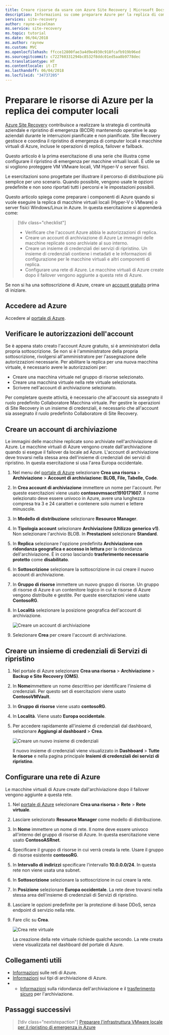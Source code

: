 ```yaml
---
title: Creare risorse da usare con Azure Site Recovery | Microsoft Docs
description: Informazioni su come preparare Azure per la replica di computer locali con Azure Site Recovery.
services: site-recovery
author: rayne-wiselman
ms.service: site-recovery
ms.topic: tutorial
ms.date: 06/04/2018
ms.author: raynew
ms.custom: MVC
ms.openlocfilehash: ffcce12800fae3a4d9e4930c918fcafb919b96ed
ms.sourcegitcommit: c722760331294bc8532f8ddc01ed5aa8b9778dec
ms.translationtype: HT
ms.contentlocale: it-IT
ms.lasthandoff: 06/04/2018
ms.locfileid: "34737205"
---
```

# <a name="prepare-azure-resources-for-replication-of-on-premises-machines"></a>Preparare le risorse di Azure per la replica dei computer locali

 [Azure Site Recovery](site-recovery-overview.md) contribuisce a realizzare la strategia di continuità aziendale e ripristino di emergenza (BCDR) mantenendo operative le app aziendali durante le interruzioni pianificate e non pianificate. Site Recovery gestisce e coordina il ripristino di emergenza di computer locali e macchine virtuali di Azure, incluse le operazioni di replica, failover e failback.

Questo articolo è la prima esercitazione di una serie che illustra come configurare il ripristino di emergenza per macchine virtuali locali. È utile se si vogliono proteggere VM VMware locali, VM Hyper-V o server fisici.

Le esercitazioni sono progettate per illustrare il percorso di distribuzione più semplice per uno scenario. Quando possibile, vengono usate le opzioni predefinite e non sono riportati tutti i percorsi e le impostazioni possibili. 

Questo articolo spiega come preparare i componenti di Azure quando si vuole eseguire la replica di macchine virtuali locali (Hyper-V o VMware) o server fisici Windows/Linux in Azure. In questa esercitazione si apprenderà come:

> [!div class="checklist"]
> * Verificare che l'account Azure abbia le autorizzazioni di replica.
> * Creare un account di archiviazione di Azure Le immagini delle macchine replicate sono archiviate al suo interno.
> * Creare un insieme di credenziali dei servizi di ripristino. Un insieme di credenziali contiene i metadati e le informazioni di configurazione per le macchine virtuali e altri componenti di replica.
> * Configurare una rete di Azure. Le macchine virtuali di Azure create dopo il failover vengono aggiunte a questa rete di Azure.

Se non si ha una sottoscrizione di Azure, creare un [account gratuito](https://azure.microsoft.com/pricing/free-trial/) prima di iniziare.

## <a name="sign-in-to-azure"></a>Accedere ad Azure

Accedere al [portale di Azure](http://portal.azure.com).

## <a name="verify-account-permissions"></a>Verificare le autorizzazioni dell'account

Se è appena stato creato l'account Azure gratuito, si è amministratori della propria sottoscrizione. Se non si è l'amministratore della propria sottoscrizione, rivolgersi all'amministratore per l'assegnazione delle autorizzazioni necessarie. Per abilitare la replica per una nuova macchina virtuale, è necessario avere le autorizzazioni per:

- Creare una macchina virtuale nel gruppo di risorse selezionato.
- Creare una macchina virtuale nella rete virtuale selezionata.
- Scrivere nell'account di archiviazione selezionato.

Per completare queste attività, è necessario che all'account sia assegnato il ruolo predefinito Collaboratore Macchina virtuale. Per gestire le operazioni di Site Recovery in un insieme di credenziali, è necessario che all'account sia assegnato il ruolo predefinito Collaboratore di Site Recovery.

## <a name="create-a-storage-account"></a>Creare un account di archiviazione

Le immagini delle macchine replicate sono archiviate nell'archiviazione di Azure. Le macchine virtuali di Azure vengono create dall'archiviazione quando si esegue il failover da locale ad Azure. L'account di archiviazione deve trovarsi nella stessa area dell'insieme di credenziali dei servizi di ripristino. In questa esercitazione si usa l'area Europa occidentale.

1. Nel menu del [portale di Azure](https://portal.azure.com) selezionare **Crea una risorsa** > **Archiviazione**  > **Account di archiviazione: BLOB, File, Tabelle, Code**.
2. In **Crea account di archiviazione** immettere un nome per l'account. Per queste esercitazioni viene usato **contosovmsacct1910171607**. Il nome selezionato deve essere univoco in Azure, avere una lunghezza compresa tra 3 e 24 caratteri e contenere solo numeri e lettere minuscole.
3. In **Modello di distribuzione** selezionare **Resource Manager**.
4. In **Tipologia account** selezionare **Archiviazione (Utilizzo generico v1)**. Non selezionare l'archivio BLOB. In **Prestazioni** selezionare **Standard**. 
5. In **Replica** selezionare l'opzione predefinita **Archiviazione con ridondanza geografica e accesso in lettura** per la ridondanza dell'archiviazione. È in corso lasciando **trasferimento necessario protetto** come **disabilitato**.
6. In **Sottoscrizione** selezionare la sottoscrizione in cui creare il nuovo account di archiviazione. 
2. In **Gruppo di risorse** immettere un nuovo gruppo di risorse. Un gruppo di risorse di Azure è un contenitore logico in cui le risorse di Azure vengono distribuite e gestite. Per queste esercitazioni viene usato **ContosoRG**.
3. In **Località** selezionare la posizione geografica dell'account di archiviazione. 

   ![Creare un account di archiviazione](media/tutorial-prepare-azure/create-storageacct.png)

9. Selezionare **Crea** per creare l'account di archiviazione.

## <a name="create-a-recovery-services-vault"></a>Creare un insieme di credenziali di Servizi di ripristino

1. Nel portale di Azure selezionare **Crea una risorsa** > **Archiviazione** > **Backup e Site Recovery (OMS)**.
2. In **Nome**immettere un nome descrittivo per identificare l'insieme di credenziali. Per questo set di esercitazioni viene usato **ContosoVMVault**.
3. In **Gruppo di risorse** viene usato **contosoRG**.
4. In **Località**. Viene usato **Europa occidentale**.
5. Per accedere rapidamente all'insieme di credenziali dal dashboard, selezionare **Aggiungi al dashboard** > **Crea**.

   ![Creare un nuovo insieme di credenziali](./media/tutorial-prepare-azure/new-vault-settings.png)

   Il nuovo insieme di credenziali viene visualizzato in **Dashboard** > **Tutte le risorse** e nella pagina principale **Insiemi di credenziali dei servizi di ripristino**.

## <a name="set-up-an-azure-network"></a>Configurare una rete di Azure

Le macchine virtuali di Azure create dall'archiviazione dopo il failover vengono aggiunte a questa rete.

1. Nel [portale di Azure](https://portal.azure.com) selezionare **Crea una risorsa** >  **Rete** > **Rete virtuale**.
2. Lasciare selezionato **Resource Manager** come modello di distribuzione.
3. In **Nome** immettere un nome di rete. Il nome deve essere univoco all'interno del gruppo di risorse di Azure. In questa esercitazione viene usato **ContosoASRnet**.
4. Specificare il gruppo di risorse in cui verrà creata la rete. Usare il gruppo di risorse esistente **contosoRG**.
5. In **Intervallo di indirizzi** specificare l'intervallo **10.0.0.0/24**. In questa rete non viene usata una subnet.
6. In **Sottoscrizione** selezionare la sottoscrizione in cui creare la rete.
7. In **Posizione** selezionare **Europa occidentale**. La rete deve trovarsi nella stessa area dell'insieme di credenziali di Servizi di ripristino.
8. Lasciare le opzioni predefinite per la protezione di base DDoS, senza endpoint di servizio nella rete.
9. Fare clic su **Crea**.

   ![Crea rete virtuale](media/tutorial-prepare-azure/create-network.png)

   La creazione della rete virtuale richiede qualche secondo. La rete creata viene visualizzata nel dashboard del portale di Azure.

## <a name="useful-links"></a>Collegamenti utili

- [Informazioni](https://docs.microsoft.com/azure/virtual-network/virtual-networks-overview) sulle reti di Azure.
- [Informazioni](https://docs.microsoft.com/azure/storage/common/storage-introduction#types-of-storage-accounts) sui tipi di archiviazione di Azure.
- - [Informazioni](https://docs.microsoft.com/azure/storage/common/storage-redundancy-grs#read-access-geo-redundant-storage) sulla ridondanza dell'archiviazione e il [trasferimento sicuro](https://docs.microsoft.com/azure/storage/common/storage-require-secure-transfer) per l'archiviazione.



## <a name="next-steps"></a>Passaggi successivi

> [!div class="nextstepaction"]
> [Preparare l'infrastruttura VMware locale per il ripristino di emergenza in Azure](tutorial-prepare-on-premises-vmware.md)
